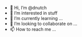 - 👋 Hi, I’m @dnutch
- 👀 I’m interested in stuff
- 🌱 I’m currently learning ...
- 💞️ I’m looking to collaborate on ...
- 📫 How to reach me ...

<!---
dnutch/dnutch is a ✨ special ✨ repository because its `README.md` (this file) appears on your GitHub profile.
You can click the Preview link to take a look at your changes.
--->
